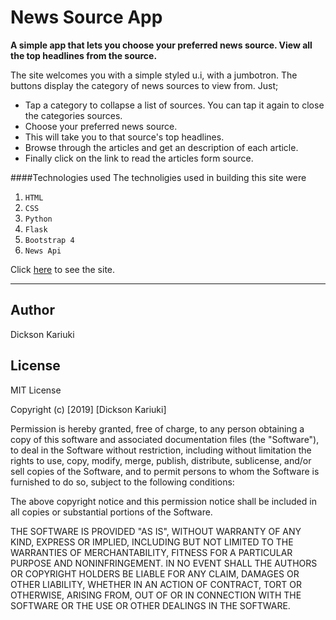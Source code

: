 News Source App
=======================


**A simple app that lets you choose your preferred news source. View all the top headlines from the source.**


The site welcomes you with a simple styled u.i, with a jumbotron. The buttons display the category of news sources to view from. Just;


- Tap a category to collapse a list of sources. You can tap it again to close the categories sources.
- Choose your preferred news source.
- This will take you to that source's top headlines.
- Browse through the articles and get an description of each article.
- Finally click on the link to read the articles form source.

####Technologies used
The technoligies used in building this site were  
1. `HTML`
2. `CSS`
3. `Python`
4. `Flask`
5. `Bootstrap 4`
6. `News Api`


Click [here]() to see the site.

------------

## Author

Dickson Kariuki


License
-------

MIT License

Copyright (c) [2019] [Dickson Kariuki]

Permission is hereby granted, free of charge, to any person obtaining a copy
of this software and associated documentation files (the "Software"), to deal
in the Software without restriction, including without limitation the rights
to use, copy, modify, merge, publish, distribute, sublicense, and/or sell
copies of the Software, and to permit persons to whom the Software is
furnished to do so, subject to the following conditions:

The above copyright notice and this permission notice shall be included in all
copies or substantial portions of the Software.

THE SOFTWARE IS PROVIDED "AS IS", WITHOUT WARRANTY OF ANY KIND, EXPRESS OR
IMPLIED, INCLUDING BUT NOT LIMITED TO THE WARRANTIES OF MERCHANTABILITY,
FITNESS FOR A PARTICULAR PURPOSE AND NONINFRINGEMENT. IN NO EVENT SHALL THE
AUTHORS OR COPYRIGHT HOLDERS BE LIABLE FOR ANY CLAIM, DAMAGES OR OTHER
LIABILITY, WHETHER IN AN ACTION OF CONTRACT, TORT OR OTHERWISE, ARISING FROM,
OUT OF OR IN CONNECTION WITH THE SOFTWARE OR THE USE OR OTHER DEALINGS IN THE
SOFTWARE.
